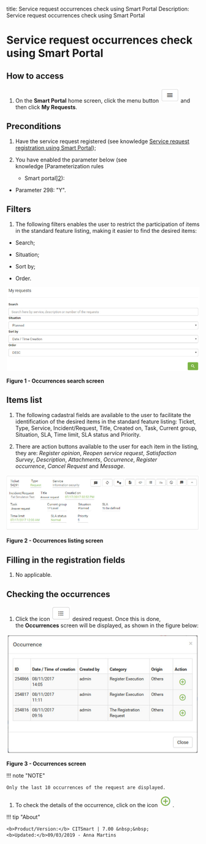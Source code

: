 title: Service request occurrences check using Smart Portal
Description: Service request occurrences check using Smart Portal

# Service request occurrences check using Smart Portal

How to access
-------------

1.  On the **Smart Portal** home screen, click the menu button ![figure](images/simb-meno.white.jpg) and then
    click **My Requests**.

Preconditions
-------------

1.  Have the service request registered (see knowledge [Service request
    registration using Smart Portal][1]);

2.  You have enabled the parameter below (see knowledge [Parameterization rules
    - Smart portal][2]):

-   Parameter 298: "Y".

Filters
-------

1.  The following filters enables the user to restrict the participation of
    items in the standard feature listing, making it easier to find the desired
    items:

-   Search;

-   Situation;

-   Sort by;

-   Order.

![figure](images/verifi.img1.jpg)

**Figure 1 - Occurrences search screen**

Items list
----------

1.  The following cadastral fields are available to the user to facilitate the
    identification of the desired items in the standard feature
    listing: Ticket, Type, Service, Incident/Request, Title, Created on, Task,
    Current group, Situation, SLA, Time limit, SLA status and Priority.

2.  There are action buttons available to the user for each item in the listing,
    they are: *Register opinion*, *Reopen service request*, *Satisfaction
    Survey*, *Description*, *Attachments*, *Occurrence*, *Register
    occurrence*, *Cancel Request* and *Message*.

![figure](images/verifi.img2.jpg)

**Figure 2 - Occurrences listing screen**

Filling in the registration fields
----------------------------------

1.  No applicable.

Checking the occurrences
------------------------

1.  Click the icon ![figure](images/simb-3linhas.jpg) desired request. Once this is done,
    the **Occurrences** screen will be displayed, as shown in the figure below:

![figure](images/verifi.img3.jpg)

**Figure 3 - Occurrences screen**

!!! note "NOTE"

    Only the last 10 occurrences of the request are displayed.

1.  To check the details of the occurrence, click on the icon ![figure](images/simb-mais.green.jpg) .



!!! tip "About"

    <b>Product/Version:</b> CITSmart | 7.00 &nbsp;&nbsp;
    <b>Updated:</b>09/03/2019 - Anna Martins

[1]:/en-us/citsmart-platform-7/processes/portfolio-and-catalog/smart-portal/service-request.html
[2]:/en-us/citsmart-platform-7/plataform-administration/parameters-list/parametrization-smart-portal.html
